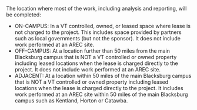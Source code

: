 The location where most of the work, including analysis and reporting, will be completed:

- ON-CAMPUS: In a VT controlled, owned, or leased space where lease is not charged to the project.  This includes space provided by partners such as local governments (but not the sponsor).  It does not include work performed at an AREC site.
- OFF-CAMPUS: At a location further than 50 miles from the main Blacksburg campus that is NOT a VT controlled or owned property including leased locations when the lease is charged directly to the project.  It does not include work performed at an AREC site.
- ADJACENT: At a location within 50 miles of the main Blacksburg campus that is NOT a VT controlled or owned property including leased locations when the lease is charged directly to the project.  It includes work performed at an AREC site within 50 miles of the main Blacksburg campus such as Kentland, Horton or Catawba.
